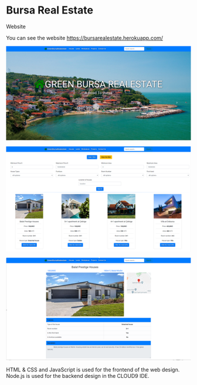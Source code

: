# Bursa Real Estate
Website

You can see the website https://bursarealestate.herokuapp.com/

![alt text](https://github.com/mmoksas68/Bursa-Real-Estate/blob/master/screenshots/1.PNG?raw=true)
<br>

![alt text](https://github.com/mmoksas68/Bursa-Real-Estate/blob/master/screenshots/2.PNG?raw=true)
<br>

![alt text](https://github.com/mmoksas68/Bursa-Real-Estate/blob/master/screenshots/3.PNG?raw=true)
<br>


HTML & CSS and JavaScript is used for the frontend of the web design. Node.js is used for the backend design in the CLOUD9 IDE. 

